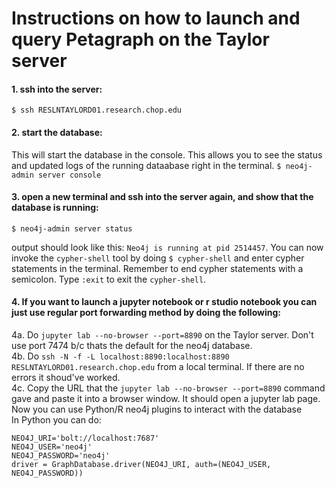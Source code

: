 # Instructions on how to launch and query Petagraph on the Taylor server


#### 1. ssh into the server: 
`$ ssh RESLNTAYLORD01.research.chop.edu`
#### 2. start the database:
This will start the database in the console. This allows you to see the status and updated logs of the running dataabase right in the terminal.
`$ neo4j-admin server console`
#### 3. open a new terminal and ssh into the server again, and show that the database is running:
`$ neo4j-admin server status`

output should look like this: `Neo4j is running at pid 2514457`.
You can now invoke the `cypher-shell` tool by doing `$ cypher-shell` and enter cypher statements in the terminal. 
Remember to end cypher statements with a semicolon. Type `:exit` to exit the `cypher-shell`.

#### 4. If you want to launch a jupyter notebook or r studio notebook you can just use regular port forwarding method by doing the following:
4a. Do `jupyter lab --no-browser --port=8890` on the Taylor server. Don't use port 7474 b/c thats the default for the neo4j database.  
4b. Do `ssh -N -f -L localhost:8890:localhost:8890 RESLNTAYLORD01.research.chop.edu` from a local terminal. If there are no errors it shoud've worked.  
4c. Copy the URL that the `jupyter lab --no-browser --port=8890` command gave and paste it into a browser window. It should open a jupyter lab page. Now you can use Python/R neo4j plugins to interact with the database  
In Python you can do:

```
NEO4J_URI='bolt://localhost:7687'
NEO4J_USER='neo4j'
NEO4J_PASSWORD='neo4j'
driver = GraphDatabase.driver(NEO4J_URI, auth=(NEO4J_USER, NEO4J_PASSWORD))
```

